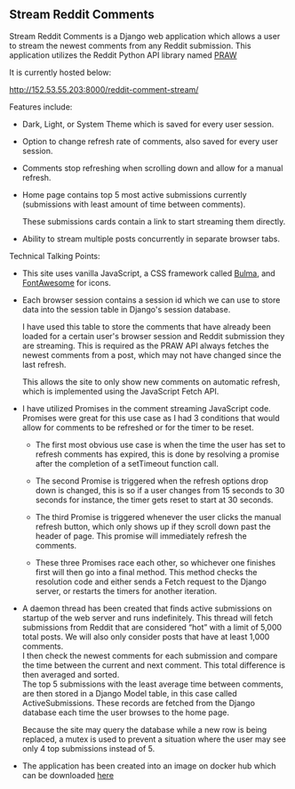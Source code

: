 ## Stream Reddit Comments 

  
Stream Reddit Comments is a Django web application which allows a user to stream the newest comments from any Reddit submission. This application utilizes the Reddit Python API library named [PRAW](https://praw.readthedocs.io/en/stable/index.html) 


It is currently hosted below:

http://152.53.55.203:8000/reddit-comment-stream/
  

Features include: 

  * Dark, Light, or System Theme which is saved for every user session.

  * Option to change refresh rate of comments, also saved for every user session. 

  * Comments stop refreshing when scrolling down and allow for a manual refresh. 

  * Home page contains top 5 most active submissions currently (submissions with least amount of time between comments). 

    These submissions cards contain a link to start streaming them directly. 

  * Ability to stream multiple posts concurrently in separate browser tabs.



Technical Talking Points: 

 * This site uses vanilla JavaScript, a CSS framework called [Bulma](https://bulma.io/), and [FontAwesome](https://fontawesome.com/) for icons.

  *  Each browser session contains a session id which we can use to store data into the session table in Django's session database. 

     I have used this table to store the comments that have already been loaded for a certain user's browser session and Reddit submission they are streaming. This is required as the PRAW API always fetches the newest comments from a post, which may not have changed since the last refresh.

     This allows the site to only show new comments on automatic refresh, which is implemented using the JavaScript Fetch API. 

  *  I have  utilized Promises in the comment streaming JavaScript code. Promises were great for this use case as I had 3 conditions that would allow for comments to be refreshed or for the timer to be reset. 

        * The first most obvious use case is when the time the user has 
      set to refresh comments has expired, this is done by resolving a promise after the completion of a setTimeout function call.

        * The second Promise is triggered when the refresh options drop down is changed, this is so if a user changes from 15    seconds to 30 seconds for instance, the timer gets reset to start at 30 seconds.

        * The third Promise is triggered whenever the user clicks the manual refresh button,
      which only shows up if they scroll down past the header of page. This promise will immediately refresh the comments. 

        * These three Promises race each other, so whichever one finishes first will then go into a final method.
      This method checks the resolution code and either sends a Fetch request to the Django server, or restarts the timers for another iteration.

  *  A daemon thread has been created that finds active submissions on startup of the web server and runs indefinitely. 
     This thread will fetch submissions from Reddit that are considered “hot” with a limit of 5,000 total posts. We will also only consider posts that have at least 1,000 comments.  
     I then check the newest comments for each submission and compare the time between the current and next comment. This total difference is then averaged and sorted.  
     The top 5 submissions with the least average time between comments, are then stored in a Django Model table, in this case called ActiveSubmissions. These records are fetched from the Django database each time the user browses to the home page. 
     
     Because the site may query the database while a new row is being replaced, a mutex is used to prevent a situation where the user may see only 4 top submissions instead of 5.

  *   The application has been created into an image on docker hub which can be downloaded [here](https://hub.docker.com/repository/docker/maxkernchen/reddit-stream/general)

 
